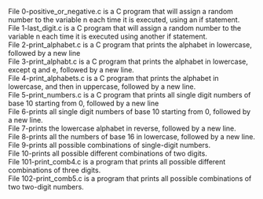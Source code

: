 File 0-positive_or_negative.c is a C program that will assign a random number to the variable n each time it is executed, using an if statement.  
File 1-last_digit.c is a C program that will assign a random number to the variable n each time it is executed using another if statement.  
File 2-print_alphabet.c is a C program that prints the alphabet in lowercase, followed by a new line  
File 3-print_alphabt.c is a C program that prints the alphabet in lowercase, except q and e, followed by a new line.  
File 4-print_alphabets.c is a C program that prints the alphabet in lowercase, and then in uppercase, followed by a new line.  
File 5-print_numbers.c is a C program that prints all single digit numbers of base 10 starting from 0, followed by a new line  
File 6-prints all single digit numbers of base 10 starting from 0, followed by a new line.  
File 7-prints the lowercase alphabet in reverse, followed by a new line.  
File 8-prints all the numbers of base 16 in lowercase, followed by a new line.  
File 9-prints all possible combinations of single-digit numbers.  
File 10-prints all possible different combinations of two digits.  
File 101-print_comb4.c is a program that prints all possible different combinations of three digits.  
File 102-print_comb5.c is a program that prints all possible combinations of two two-digit numbers.  
